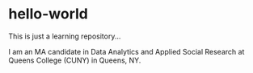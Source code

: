 # hello-world
This is just a learning repository...

I am an MA candidate in Data Analytics and Applied Social Research at Queens College (CUNY) in Queens, NY.  
